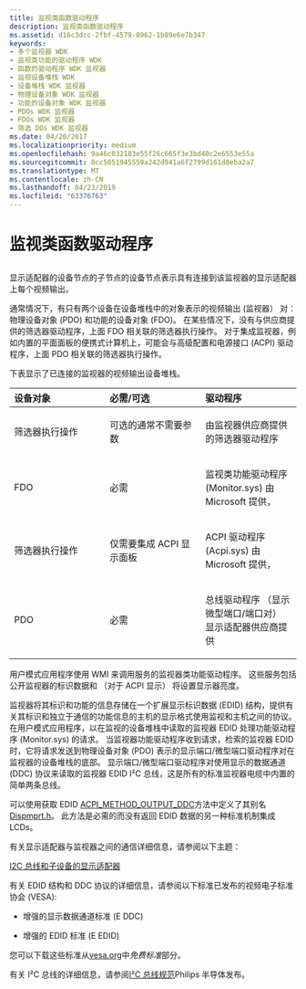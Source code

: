 ```yaml
---
title: 监视类函数驱动程序
description: 监视类函数驱动程序
ms.assetid: d16c3dcc-2fbf-4579-8962-1b89e6e7b347
keywords:
- 多个监视器 WDK
- 监视类功能的驱动程序 WDK
- 函数的驱动程序 WDK 监视器
- 监视设备堆栈 WDK
- 设备堆栈 WDK 监视器
- 物理设备对象 WDK 监视器
- 功能的设备对象 WDK 监视器
- PDOs WDK 监视器
- FDOs WDK 监视器
- 筛选 DOs WDK 监视器
ms.date: 04/20/2017
ms.localizationpriority: medium
ms.openlocfilehash: 9a46c032183e55f26c665f3e3bd40c2e6553e55a
ms.sourcegitcommit: 0cc5051945559a242d941a6f2799d161d8eba2a7
ms.translationtype: MT
ms.contentlocale: zh-CN
ms.lasthandoff: 04/23/2019
ms.locfileid: "63376763"
---
```

# <a name="monitor-class-function-driver"></a>监视类函数驱动程序


## <span id="ddk_monitor_class_function_driver_gg"></span><span id="DDK_MONITOR_CLASS_FUNCTION_DRIVER_GG"></span>


显示适配器的设备节点的子节点的设备节点表示具有连接到该监视器的显示适配器上每个视频输出。

通常情况下，有只有两个设备在设备堆栈中的对象表示的视频输出 (监视器） 对： 物理设备对象 (PDO) 和功能的设备对象 (FDO)。 在某些情况下，没有与供应商提供的筛选器驱动程序，上面 FDO 相关联的筛选器执行操作。 对于集成监视器，例如内置的平面面板的便携式计算机上，可能会与高级配置和电源接口 (ACPI) 驱动程序，上面 PDO 相关联的筛选器执行操作。

下表显示了已连接的监视器的视频输出设备堆栈。

<table>
<colgroup>
<col width="33%" />
<col width="33%" />
<col width="33%" />
</colgroup>
<thead>
<tr class="header">
<th align="left">设备对象</th>
<th align="left">必需/可选</th>
<th align="left">驱动程序</th>
</tr>
</thead>
<tbody>
<tr class="odd">
<td align="left"><p>筛选器执行操作</p></td>
<td align="left"><p>可选的通常不需要参数</p></td>
<td align="left"><p>由监视器供应商提供的筛选器驱动程序</p></td>
</tr>
<tr class="even">
<td align="left"><p>FDO</p></td>
<td align="left"><p>必需</p></td>
<td align="left"><p>监视类功能驱动程序 (Monitor.sys) 由 Microsoft 提供，</p></td>
</tr>
<tr class="odd">
<td align="left"><p>筛选器执行操作</p></td>
<td align="left"><p>仅需要集成 ACPI 显示面板</p></td>
<td align="left"><p>ACPI 驱动程序 (Acpi.sys) 由 Microsoft 提供，</p></td>
</tr>
<tr class="even">
<td align="left"><p>PDO</p></td>
<td align="left"><p>必需</p></td>
<td align="left"><p>总线驱动程序 （显示微型端口/端口对） 显示适配器供应商提供</p></td>
</tr>
</tbody>
</table>

 

用户模式应用程序使用 WMI 来调用服务的监视器类功能驱动程序。 这些服务包括公开监视器的标识数据和 （对于 ACPI 显示） 将设置显示器亮度。

监视器将其标识和功能的信息存储在一个扩展显示标识数据 (EDID) 结构，提供有关其标识和独立于通信的功能信息的主机的显示格式使用监视和主机之间的协议。 在用户模式应用程序，以在监视的设备堆栈中读取的监视器 EDID 处理功能驱动程序 (Monitor.sys) 的请求。 当监视器功能驱动程序收到请求，检索的监视器 EDID 时，它将请求发送到物理设备对象 (PDO) 表示的显示端口/微型端口驱动程序对在监视器的设备堆栈的底部。 显示端口/微型端口驱动程序对使用显示的数据通道 (DDC) 协议来读取的监视器 EDID I²C 总线，这是所有的标准监视器电缆中内置的简单两条总线。

可以使用获取 EDID [ACPI_METHOD_OUTPUT_DDC](https://docs.microsoft.com/windows-hardware/drivers/bringup/other-acpi-namespace-objects)方法中定义了其别名[Dispmprt.h](https://docs.microsoft.com/windows-hardware/drivers/ddi/content/dispmprt/)。 此方法是必需的而没有返回 EDID 数据的另一种标准机制集成 LCDs。

有关显示适配器与监视器之间的通信详细信息，请参阅以下主题：

[I2C 总线和子设备的显示适配器](i2c-bus-and-child-devices-of-the-display-adapter.md)

有关 EDID 结构和 DDC 协议的详细信息，请参阅以下标准已发布的视频电子标准协会 (VESA):

-   增强的显示数据通道标准 (E DDC)

-   增强的 EDID 标准 (E EDID)

您可以下载这些标准从[vesa.org](https://vesa.org/vesa-standards/)中*免费标准*部分。

有关 I²C 总线的详细信息，请参阅[I²C 总线规范](https://www.i2c-bus.org/specification/)Philips 半导体发布。

 

 





